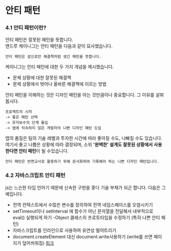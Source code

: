 # 안티 패턴

### 4.1 안티 패턴이란?
안티 패턴은 잘못된 패턴을 뜻합니다.   
앤드루 케이니그는 안티 패턴을 다음과 같이 묘사했습니다.

    안티 패턴은 겉으로만 해결책처럼 생긴 패턴을 뜻합니다.

케이니그는 안티 패턴에 대한 두 가지 개념을 제시했습니다.
- 문제 상황에 대한 잘못된 해결책
- 문제 상황에서 벗어나 올바른 해결책에 이르는 방법

안티 패턴을 이해하는 것은 디자인 패턴을 아는 것만큼이나 중요합니다. 그 이유를 살펴봅시다.   

    프로젝트의 시작
    -> 좋은 패턴 선택
    -> 유지보수의 단계 돌입
    -> 앱에 익숙하지 않은 개발자의 나쁜 디자인 패턴 도입

앱의 품질은 팀의 기술 레벨과 투자한 시간에 따라 좋아질 수도, 나빠질 수도 있습니다. 여기서 좋고 나쁨은 상황에 따라 결정되며, 소위 **'완벽한' 설계도 잘못된 상황에서 사용한다면 안티 패턴**이 될 수있습니다.

    안티 패턴은 반면교사로 활용하기 위해 문서화하여 기록해야 하는 나쁜 디자인 패턴입니다.

### 4.2 자바스크립트 안티 패턴
js는 느슨한 타입 언어기 때문에 신속한 구현을 좇다 기술 부채가 되곤 합니다. 다음은 그 예입니다.

- 전역 컨텍스트에서 수많은 변수를 정의하여 전역 네임스페이스를 오염시키기
- setTimeout이나 setInterval 에 함수가 아닌 문자열을 전달해서 내부적으로 eval() 실행되게 하기
-Object 클래스의 프로토타입을 수정하기 (특히 나쁜 안티 패턴)
- 자바스크립트를 인라인으로 사용하여 유연성 떨어트리기
- document.createElement 대신 document.write사용하기 (write를 쓰면 페이지가 덮어씌워짐) [링크](https://oreil.ly/kc1c0)